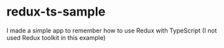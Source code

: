 # redux-ts-sample
I made a simple app to remember how to use Redux with TypeScript (I not used Redux toolkit in this example)
